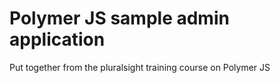 # Polymer JS sample admin application

Put together from the pluralsight training course on Polymer JS